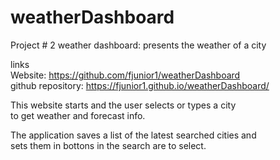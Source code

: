 # weatherDashboard
Project # 2 weather dashboard: presents the weather of a city


links  
Website: https://github.com/fjunior1/weatherDashboard              
github repository: https://fjunior1.github.io/weatherDashboard/  

This website starts and the user selects or types a city  
to get weather and forecast info.  

The application saves a list of the latest searched cities and  
sets them in bottons in the search are to select.    

